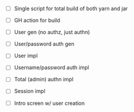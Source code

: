 
- [ ] Single script for total build of both yarn and jar
- [ ] GH action for build

- [ ] User gen (no authz, just authn)
- [ ] User/password auth gen
- [ ] User impl
- [ ] Username/password auth impl
- [ ] Total (admin) authn impl
- [ ] Session impl
- [ ] Intro screen w/ user creation
